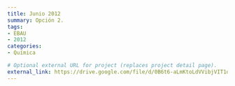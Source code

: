 ```yaml
---
title: Junio 2012
summary: Opción 2.
tags:
- EBAU
- 2012
categories:
- Química

# Optional external URL for project (replaces project detail page).
external_link: https://drive.google.com/file/d/0B6t6-aLmKtoLdVVibjVIT1dweVk/view
---
```

